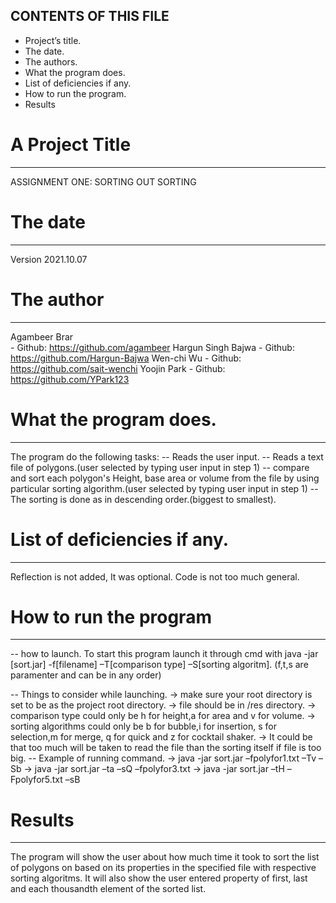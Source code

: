 CONTENTS OF THIS FILE
-------------------------------
- Project’s title.
- The date.
- The authors.
- What the program does.
- List of deficiencies if any.
- How to run the program.
- Results



# A Project Title 
---------------------------------
ASSIGNMENT ONE: SORTING OUT SORTING


#  The date
-----------------------------------------
 Version  2021.10.07


# The author
-----------------------------------------
 Agambeer Brar     
	- Github: https://github.com/agambeer
 Hargun Singh Bajwa 
	- Github: https://github.com/Hargun-Bajwa
 Wen-chi Wu
	- Github: https://github.com/sait-wenchi
 Yoojin Park
	- Github: https://github.com/YPark123
 


# What the program does.
----------------------------------------
The program do the following tasks:
--	Reads the user input.
--	Reads a text file of polygons.(user selected by typing user input in step 1)
--	compare and sort each polygon's Height, base area or volume from the file by using  particular sorting algorithm.(user selected by typing user input in step 1)
--	The sorting is done as in descending order.(biggest to smallest).

 


# List of deficiencies if any. 
---------------------------------
Reflection is not added, It was optional.
Code is not too much general. 

# How to run the program
------------------------------------------

-- how to launch.
To start this program launch it through cmd with java -jar [sort.jar] -f[filename] –T[comparison type] –S[sorting algoritm]. (f,t,s are paramenter and can be in any order) 


-- Things to consider while launching.
         -> make sure your root directory is set to be as the project root directory.
	 -> file should be in /res directory.
	 -> comparison type could only be h for height,a for area and v for volume.
	 -> sorting algorithms could only be b for bubble,i for insertion, s for selection,m for merge, q for quick and z for cocktail shaker.
	 -> It could be that too much will be taken to read the file than the sorting itself if file is too big.
-- Example of running command.
		-> java -jar sort.jar –fpolyfor1.txt –Tv –Sb
		-> java -jar sort.jar –ta –sQ –fpolyfor3.txt
		-> java -jar sort.jar –tH –Fpolyfor5.txt –sB


# Results
------------------------------------------
The program will show the user about how much time it took to sort the list of polygons on based on its properties in the specified file with respective sorting algoritms.
It will also show the user entered property of first, last and each thousandth element of the sorted list.
